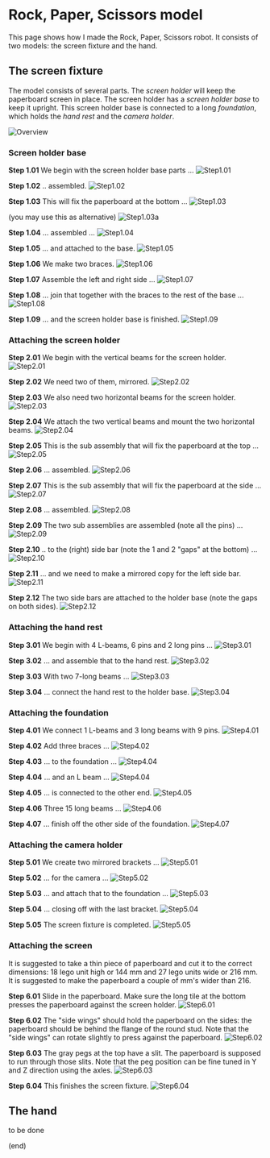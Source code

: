 # Rock, Paper, Scissors model

This page shows how I made the Rock, Paper, Scissors robot.
It consists of two models: the screen fixture and the hand.

## The screen fixture

The model consists of several parts. 
The _screen holder_ will keep the paperboard screen in place.
The screen holder has a _screen holder base_ to keep it upright.
This screen holder base is connected to a long _foundation_,
which holds the _hand rest_ and the _camera holder_.

![Overview](screen/step0.01.jpg)

### Screen holder base

**Step 1.01** We begin with the screen holder base parts ...
![Step1.01](screen/step1.01.jpg)

**Step 1.02** .. assembled.
![Step1.02](screen/step1.02.jpg)

**Step 1.03** This will fix the paperboard at the bottom ...
![Step1.03](screen/step1.03.jpg)

(you may use this as alternative)
![Step1.03a](screen/step1.03a.jpg)

**Step 1.04** ... assembled ...
![Step1.04](screen/step1.04.jpg)

**Step 1.05** ... and attached to the base.
![Step1.05](screen/step1.05.jpg)

**Step 1.06** We make two braces.
![Step1.06](screen/step1.06.jpg)

**Step 1.07** Assemble the left and right side ...
![Step1.07](screen/step1.07.jpg)

**Step 1.08** ... join that together with the braces to the rest of the base ...
![Step1.08](screen/step1.08.jpg)

**Step 1.09** ... and the screen holder base is finished.
![Step1.09](screen/step1.09.jpg)

### Attaching the screen holder

**Step 2.01** We begin with the vertical beams for the screen holder.
![Step2.01](screen/step2.01.jpg)

**Step 2.02** We need two of them, mirrored.
![Step2.02](screen/step2.02.jpg)

**Step 2.03** We also need two horizontal beams for the screen holder.
![Step2.03](screen/step2.03.jpg)

**Step 2.04** We attach the two vertical beams and mount the two horizontal beams.
![Step2.04](screen/step2.04.jpg)

**Step 2.05** This is the sub assembly that will fix the paperboard at the top ...
![Step2.05](screen/step2.05.jpg)

**Step 2.06** ... assembled.
![Step2.06](screen/step2.06.jpg)

**Step 2.07** This is the sub assembly that will fix the paperboard at the side ...
![Step2.07](screen/step2.07.jpg)

**Step 2.08** ... assembled.
![Step2.08](screen/step2.08.jpg)

**Step 2.09** The two sub assemblies are assembled (note all the pins) ...
![Step2.09](screen/step2.09.jpg)

**Step 2.10** .. to the (right) side bar (note the 1 and 2 "gaps" at the bottom) ...
![Step2.10](screen/step2.10.jpg)

**Step 2.11** ... and we need to make a mirrored copy for the left side bar.
![Step2.11](screen/step2.11.jpg)

**Step 2.12** The two side bars are attached to the holder base (note the gaps on both sides).
![Step2.12](screen/step2.12.jpg)

### Attaching the hand rest

**Step 3.01** We begin with 4 L-beams, 6 pins and 2 long pins ...
![Step3.01](screen/step3.01.jpg)

**Step 3.02** ... and assemble that to the hand rest.
![Step3.02](screen/step3.02.jpg)

**Step 3.03** With two 7-long beams ...
![Step3.03](screen/step3.03.jpg)

**Step 3.04** ... connect the hand rest to the holder base.
![Step3.04](screen/step3.04.jpg)


### Attaching the foundation

**Step 4.01** We connect 1 L-beams and 3 long beams with 9 pins.
![Step4.01](screen/step4.01.jpg)

**Step 4.02** Add three braces ...
![Step4.02](screen/step4.02.jpg)

**Step 4.03**  ... to the foundation ...
![Step4.04](screen/step4.04.jpg)

**Step 4.04** ... and an L beam ...
![Step4.04](screen/step4.04.jpg)

**Step 4.05** ... is connected to the other end.
![Step4.05](screen/step4.05.jpg)

**Step 4.06** Three 15 long beams ...
![Step4.06](screen/step4.06.jpg)

**Step 4.07** ... finish off the other side of the foundation.
![Step4.07](screen/step4.07.jpg)


### Attaching the camera holder

**Step 5.01** We create two mirrored brackets ...
![Step5.01](screen/step5.01.jpg)

**Step 5.02** ... for the camera ...
![Step5.02](screen/step5.02.jpg)

**Step 5.03** ... and attach that to the foundation ...
![Step5.03](screen/step5.03.jpg)

**Step 5.04** ... closing off with the last bracket.
![Step5.04](screen/step5.04.jpg)

**Step 5.05** The screen fixture is completed.
![Step5.05](screen/step5.05.jpg)


### Attaching the screen

It is suggested to take a thin piece of paperboard and cut it to the correct dimensions: 18 lego unit high or 144 mm and 27 lego units wide or 216 mm. It is suggested to make the paperboard a couple of mm's wider than 216.

**Step 6.01** Slide in the paperboard. Make sure the long tile at the bottom presses the paperboard against the screen holder.
![Step6.01](screen/step6.01.jpg)

**Step 6.02** The "side wings" should hold the paperboard on the sides: the paperboard should be behind the flange of the round stud. Note that the "side wings" can rotate slightly to press against the paperboard.
![Step6.02](screen/step6.02.jpg)

**Step 6.03** The gray pegs at the top have a slit. The paperboard is supposed to run through those slits. Note that the peg position can be fine tuned in Y and Z direction using the axles.
![Step6.03](screen/step6.03.jpg)

**Step 6.04** This finishes the screen fixture.
![Step6.04](screen/step6.04.jpg)



## The hand

to be done

(end)